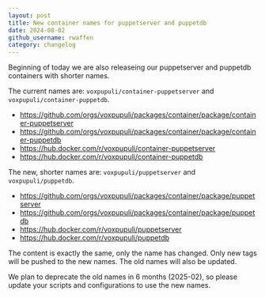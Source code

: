 ```yaml
---
layout: post
title: New container names for puppetserver and puppetdb
date: 2024-08-02
github_username: rwaffen
category: changelog
---
```


Beginning of today we are also releaseing our puppetserver and puppetdb containers with shorter names.

The current names are: `voxpupuli/container-puppetserver` and `voxpupuli/container-puppetdb`.

- <https://github.com/orgs/voxpupuli/packages/container/package/container-puppetserver>
- <https://github.com/orgs/voxpupuli/packages/container/package/container-puppetdb>
- <https://hub.docker.com/r/voxpupuli/container-puppetserver>
- <https://hub.docker.com/r/voxpupuli/container-puppetdb>

The new, shorter names are: `voxpupuli/puppetserver` and `voxpupuli/puppetdb`.

- <https://github.com/orgs/voxpupuli/packages/container/package/puppetserver>
- <https://github.com/orgs/voxpupuli/packages/container/package/puppetdb>
- <https://hub.docker.com/r/voxpupuli/puppetserver>
- <https://hub.docker.com/r/voxpupuli/puppetdb>

The content is exactly the same, only the name has changed. Only new tags will be pushed to the new names. The old names will also be updated.

We plan to deprecate the old names in 6 months (2025-02), so please update your scripts and configurations to use the new names.
